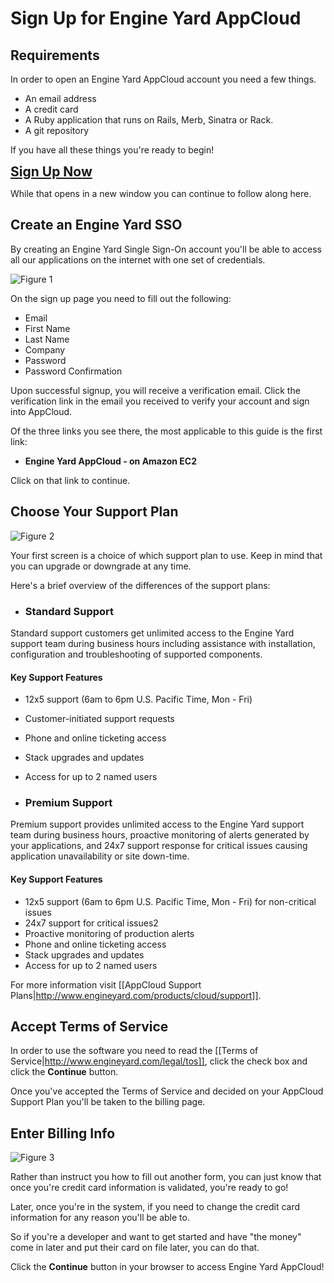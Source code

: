 # Sign Up for Engine Yard AppCloud

## Requirements

In order to open an Engine Yard AppCloud account you need a few things.

  * An email address
  * A credit card
  * A Ruby application that runs on Rails, Merb, Sinatra or Rack.
  * A git repository

If you have all these things you're ready to begin!

<html><span style="font-size:150%;font-weight:bold;"><a href="https://login.engineyard.com/signup" target="_blank">Sign Up Now</a></span></html>

While that opens in a new window you can continue to follow along here.

## Create an Engine Yard SSO

By creating an Engine Yard Single Sign-On account you'll be able to access all our applications on the internet with one set of credentials.

![Figure 1](images/account_verified.jpg)

On the sign up page you need to fill out the following:

  * Email
  * First Name
  * Last Name
  * Company
  * Password
  * Password Confirmation

Upon successful signup, you will receive a verification email.  Click the verification link in the email you received to verify your account and sign into AppCloud.

Of the three links you see there, the most applicable to this guide is the first link:

  * **Engine Yard AppCloud - on Amazon EC2**

Click on that link to continue.

## Choose Your Support Plan

![Figure 2](images/support_billing_choice.jpg)

Your first screen is a choice of which support plan to use.  Keep in mind that you can upgrade or downgrade at any time.

Here's a brief overview of the differences of the support plans:

* ### Standard Support
Standard support customers get unlimited access to the Engine Yard support team during business hours including assistance with installation, configuration and troubleshooting of supported components.
#### Key Support Features

  * 12x5 support (6am to 6pm U.S. Pacific Time, Mon - Fri)
  * Customer-initiated support requests
  * Phone and online ticketing access
  * Stack upgrades and updates
  * Access for up to 2 named users

* ### Premium Support
Premium support provides unlimited access to the Engine Yard support team during business hours, proactive monitoring of alerts generated by your applications, and 24x7 support response for critical issues causing application unavailability or site down-time.
#### Key Support Features

  * 12x5 support (6am to 6pm U.S. Pacific Time, Mon - Fri) for non-critical issues
  * 24x7 support for critical issues2
  * Proactive monitoring of production alerts
  * Phone and online ticketing access
  * Stack upgrades and updates
  * Access for up to 2 named users

For more information visit [[AppCloud Support Plans|http://www.engineyard.com/products/cloud/support]].

## Accept Terms of Service

In order to use the software you need to read the [[Terms of Service|http://www.engineyard.com/legal/tos]], click the check box and click the **Continue** button.

Once you've accepted the Terms of Service and decided on your AppCloud Support Plan you'll be taken to the billing page.


## Enter Billing Info

![Figure 3](images/successfull_billing_info.jpg)

Rather than instruct you how to fill out another form, you can just know that once you're credit card information is validated, you're ready to go!

Later, once you're in the system, if you need to change the credit card information for any reason you'll be able to.

So if you're a developer and want to get started and have "the money" come in later and put their card on file later, you can do that.

Click the **Continue** button in your browser to access Engine Yard AppCloud! 